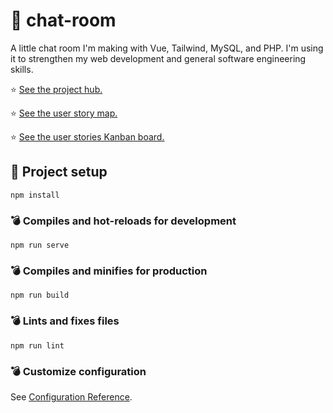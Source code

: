 # 🦝 chat-room

A little chat room I'm making with Vue, Tailwind, MySQL, and PHP. I'm using it to strengthen my web development and general software engineering skills.

⭐ [See the project hub.](https://github.com/darcydriscoll/chat-room/wiki)

⭐ [See the user story map.](https://miro.com/app/board/o9J_l-DFRFo=/)

⭐ [See the user stories Kanban board.](https://github.com/darcydriscoll/chat-room/projects/1)

## 🦄 Project setup
```
npm install
```

### 💣 Compiles and hot-reloads for development
```
npm run serve
```

### 💣 Compiles and minifies for production
```
npm run build
```

### 💣 Lints and fixes files
```
npm run lint
```

### 💣 Customize configuration
See [Configuration Reference](https://cli.vuejs.org/config/).
